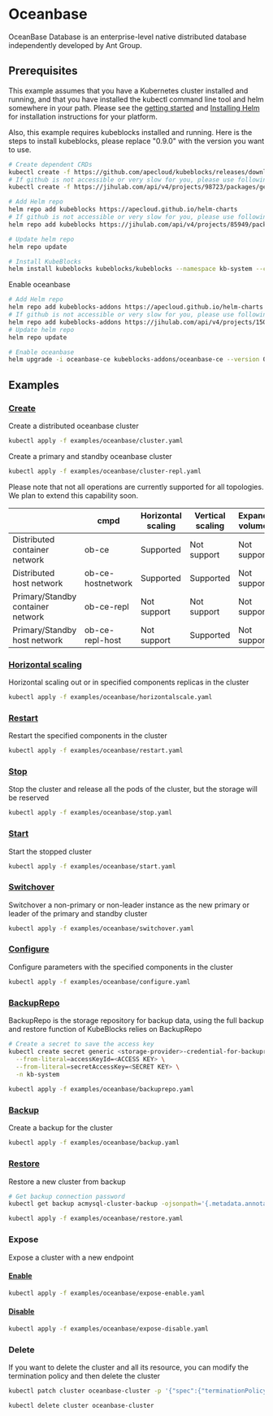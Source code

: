 # Oceanbase

OceanBase Database is an enterprise-level native distributed database independently developed by Ant Group.

## Prerequisites

This example assumes that you have a Kubernetes cluster installed and running, and that you have installed the kubectl command line tool and helm somewhere in your path. Please see the [getting started](https://kubernetes.io/docs/setup/)  and [Installing Helm](https://helm.sh/docs/intro/install/) for installation instructions for your platform.

Also, this example requires kubeblocks installed and running. Here is the steps to install kubeblocks, please replace "0.9.0" with the version you want to use.
```bash
# Create dependent CRDs
kubectl create -f https://github.com/apecloud/kubeblocks/releases/download/v0.9.0/kubeblocks_crds.yaml
# If github is not accessible or very slow for you, please use following command instead
kubectl create -f https://jihulab.com/api/v4/projects/98723/packages/generic/kubeblocks/v0.9.0/kubeblocks_crds.yaml

# Add Helm repo 
helm repo add kubeblocks https://apecloud.github.io/helm-charts
# If github is not accessible or very slow for you, please use following repo instead
helm repo add kubeblocks https://jihulab.com/api/v4/projects/85949/packages/helm/stable

# Update helm repo
helm repo update

# Install KubeBlocks
helm install kubeblocks kubeblocks/kubeblocks --namespace kb-system --create-namespace --version="0.9.0"
```
Enable oceanbase
```bash
# Add Helm repo 
helm repo add kubeblocks-addons https://apecloud.github.io/helm-charts
# If github is not accessible or very slow for you, please use following repo instead
helm repo add kubeblocks-addons https://jihulab.com/api/v4/projects/150246/packages/helm/stable
# Update helm repo
helm repo update

# Enable oceanbase 
helm upgrade -i oceanbase-ce kubeblocks-addons/oceanbase-ce --version 0.9.0 -n kb-system  
``` 

## Examples

### [Create](cluster.yaml) 
Create a distributed oceanbase cluster
```bash
kubectl apply -f examples/oceanbase/cluster.yaml
```
Create a primary and standby oceanbase cluster 
```bash
kubectl apply -f examples/oceanbase/cluster-repl.yaml
```

Please note that not all operations are currently supported for all topologies. We plan to extend this capability soon.

|                                   | cmpd | Horizontal<br/>scaling | Vertical <br/>scaling | Expand<br/>volume | Restart | Stop/Start | Configure | Expose | Switchover | 
|-----------------------------------|------|------------------------|-----------------------|--------------|---------|----------|---------|--------|----------|
| Distributed<br/>container network |  ob-ce    | Supported  | Not support           | Not support  | Not support |Not support |Supported |Not support| N/A      |
| Distributed<br/>host network       |  ob-ce-hostnetwork    | Supported | Supported             | Not support  | Supported | Supported |Supported|Not support | N/A      |
| Primary/Standby<br/>container network |  ob-ce-repl    | Not support | Not support           | Not support  |Not support |Not support |Supported|Supported | Supported |
| Primary/Standby<br/>host network   |   ob-ce-repl-host   | Not support   | Supported          | Not support  |Supported | Supported |Supported|Supported | Supported |


### [Horizontal scaling](horizontalscale.yaml)
Horizontal scaling out or in specified components replicas in the cluster
```bash
kubectl apply -f examples/oceanbase/horizontalscale.yaml
```

### [Restart](restart.yaml)
Restart the specified components in the cluster
```bash
kubectl apply -f examples/oceanbase/restart.yaml
```

### [Stop](stop.yaml)
Stop the cluster and release all the pods of the cluster, but the storage will be reserved
```bash
kubectl apply -f examples/oceanbase/stop.yaml
```

### [Start](start.yaml)
Start the stopped cluster
```bash
kubectl apply -f examples/oceanbase/start.yaml
```

### [Switchover](switchover.yaml)
Switchover a non-primary or non-leader instance as the new primary or leader of the primary and standby cluster
```bash
kubectl apply -f examples/oceanbase/switchover.yaml
```

### [Configure](configure.yaml)
Configure parameters with the specified components in the cluster
```bash
kubectl apply -f examples/oceanbase/configure.yaml
```

### [BackupRepo](backuprepo.yaml)
BackupRepo is the storage repository for backup data, using the full backup and restore function of KubeBlocks relies on BackupRepo
```bash
# Create a secret to save the access key
kubectl create secret generic <storage-provider>-credential-for-backuprepo\
  --from-literal=accessKeyId=<ACCESS KEY> \
  --from-literal=secretAccessKey=<SECRET KEY> \
  -n kb-system 
  
kubectl apply -f examples/oceanbase/backuprepo.yaml
```

### [Backup](backup.yaml)
Create a backup for the cluster
```bash
kubectl apply -f examples/oceanbase/backup.yaml
```

### [Restore](restore.yaml)
Restore a new cluster from backup
```bash
# Get backup connection password
kubectl get backup acmysql-cluster-backup -ojsonpath='{.metadata.annotations.dataprotection\.kubeblocks\.io\/connection-password}' -n default

kubectl apply -f examples/oceanbase/restore.yaml
```

### Expose
Expose a cluster with a new endpoint
#### [Enable](expose-enable.yaml)
```bash
kubectl apply -f examples/oceanbase/expose-enable.yaml
```
#### [Disable](expose-disable.yaml)
```bash
kubectl apply -f examples/oceanbase/expose-disable.yaml
```

### Delete
If you want to delete the cluster and all its resource, you can modify the termination policy and then delete the cluster
```bash
kubectl patch cluster oceanbase-cluster -p '{"spec":{"terminationPolicy":"WipeOut"}}' --type="merge"

kubectl delete cluster oceanbase-cluster
```
